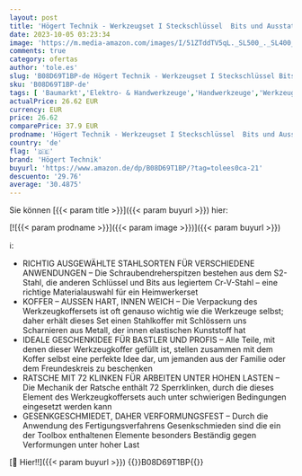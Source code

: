 ```yaml
---
layout: post
title: 'Högert Technik - Werkzeugset I Steckschlüssel  Bits und Ausstattung 1/4” I Legiertem Chrom-Vanadium-Stahl I Gesenkgeschmiedet I Ratschenmechanik mit 72 Sperrklinken I HT1R462-38-tlg'
date: 2023-10-05 03:23:34
image: 'https://m.media-amazon.com/images/I/51ZTddTV5qL._SL500_._SL400_.jpg'
comments: true
category: ofertas
author: 'tole.es'
slug: 'B08D69T1BP-de Högert Technik - Werkzeugset I Steckschlüssel Bits und...'
sku: 'B08D69T1BP-de'
tags: [ 'Baumarkt','Elektro- & Handwerkzeuge','Handwerkzeuge','Werkzeug-Sets','högert technik','🇩🇪', ]
actualPrice: 26.62 EUR
currency: EUR
price: 26.62
comparePrice: 37.9 EUR
prodname: 'Högert Technik - Werkzeugset I Steckschlüssel  Bits und Ausstattung 1/4” I Legiertem Chrom-Vanadium-Stahl I Gesenkgeschmiedet I Ratschenmechanik mit 72 Sperrklinken I HT1R462-38-tlg'
country: 'de'
flag: '🇩🇪'
brand: 'Högert Technik'
buyurl: 'https://www.amazon.de/dp/B08D69T1BP/?tag=tolees0ca-21'
descuento: '29.76'
average: '30.4875'
---
```


Sie können [{{< param title >}}]({{< param buyurl >}}) hier:

[![{{< param prodname >}}]({{< param image >}})]({{< param buyurl >}})

ℹ️:

- RICHTIG AUSGEWÄHLTE STAHLSORTEN FÜR VERSCHIEDENE ANWENDUNGEN – Die Schraubendreherspitzen bestehen aus dem S2-Stahl, die anderen Schlüssel und Bits aus legiertem Cr-V-Stahl – eine richtige Materialauswahl für ein Heimwerkerset
- KOFFER – AUSSEN HART, INNEN WEICH – Die Verpackung des Werkzeugkoffersets ist oft genauso wichtig wie die Werkzeuge selbst; daher erhält dieses Set einen Stahlkoffer mit Schlössern uns Scharnieren aus Metall, der innen elastischen Kunststoff hat
- IDEALE GESCHENKIDEE FÜR BASTLER UND PROFIS – Alle Teile, mit denen dieser Werkzeugkoffer gefüllt ist, stellen zusammen mit dem Koffer selbst eine perfekte Idee dar, um jemanden aus der Familie oder dem Freundeskreis zu beschenken
- RATSCHE MIT 72 KLINKEN FÜR ARBEITEN UNTER HOHEN LASTEN – Die Mechanik der Ratsche enthält 72 Sperrklinken, durch die dieses Element des Werkzeugkoffersets auch unter schwierigen Bedingungen eingesetzt werden kann
- GESENKGESCHMIEDET, DAHER VERFORMUNGSFEST – Durch die Anwendung des Fertigungsverfahrens Gesenkschmieden sind die ein der Toolbox enthaltenen Elemente besonders Beständig gegen Verformungen unter hoher Last

[🛒 Hier!!]({{< param buyurl >}})
{{<world>}}B08D69T1BP{{</world>}}
